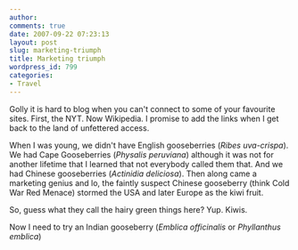```yaml
---
author:
comments: true
date: 2007-09-22 07:23:13
layout: post
slug: marketing-triumph
title: Marketing triumph
wordpress_id: 799
categories:
- Travel
---
```


Golly it is hard to blog when you can't connect to some of your favourite sites. First, the NYT. Now Wikipedia. I promise to add the links when I get back to the land of unfettered access.

When I was young, we didn't have English gooseberries (_Ribes uva-crispa_). We had Cape Gooseberries (_Physalis peruviana_) although it was not for another lifetime that I learned that not everybody called them that. And we had Chinese gooseberries (_Actinidia deliciosa_). Then along came a marketing genius and lo, the faintly suspect Chinese gooseberry (think Cold War Red Menace) stormed the USA and later Europe as the kiwi fruit.

So, guess what they call the hairy green things here? Yup. Kiwis.

Now I need to try an Indian gooseberry (_Emblica officinalis_ or _Phyllanthus emblica_)

